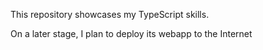
This repository showcases my TypeScript skills. 

On  a later stage, I plan to deploy its webapp to the Internet